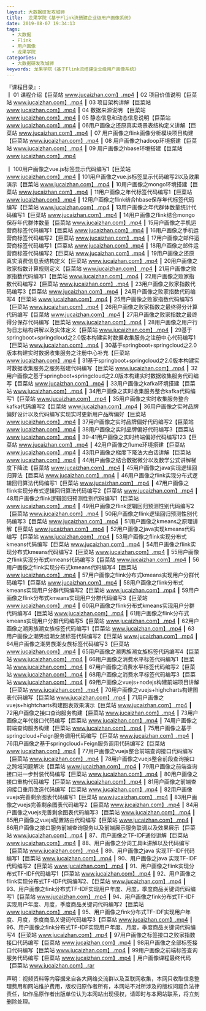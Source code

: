 ```yaml
---
layout: 大数据研发攻城狮
title:  龙果学院《基于Flink流搭建企业级用户画像系统》
date: 2019-08-07 19:34:13
tags:
  - 大数据
  - Flink
  - 用户画像
  - 龙果学院
categories:
  - 大数据研发攻城狮
keywords: 龙果学院《基于Flink流搭建企业级用户画像系统》
---
```

『课程目录』:  
┃  01 课程介绍【巨菜站 www.jucaizhan.com】.mp4
┃  02 项目价值说明【巨菜站 www.jucaizhan.com】.mp4
┃  03 项目架构讲解【巨菜站 www.jucaizhan.com】.mp4
┃  04 数据来源说明 【巨菜站 www.jucaizhan.com】.mp4
┃  05 静态信息和动态信息说明【巨菜站 www.jucaizhan.com】.mp4
┃  06用户画像之还原真实场景表结构定义讲解【巨菜站 www.jucaizhan.com】.mp4
┃  07 用户画像之flink画像分析模块项目构建【巨菜站 www.jucaizhan.com】.mp4
┃  08 用户画像之hadoop环境搭建【巨菜站 www.jucaizhan.com】.mp4
┃  09 用户画像之hbase环境搭建【巨菜站 www.jucaizhan.com】.mp4
<!-- more --> 
┃  100用户画像之vue.js标签显示代码编写1【巨菜站 www.jucaizhan.com】.mp4
┃  101用户画像之vue.js标签显示代码编写2以及效果演示【巨菜站 www.jucaizhan.com】.mp4
┃  10用户画像之mongo环境搭建【巨菜站 www.jucaizhan.com】.mp4
┃  11用户画像之年代标签代码编写1【巨菜站 www.jucaizhan.com】.mp4
┃  12用户画像之flink结合hbase保存年代标签代码编写【巨菜站 www.jucaizhan.com】.mp4
┃  13用户画像之年代群体数量统计代码编写1【巨菜站 www.jucaizhan.com】.mp4
┃  14用户画像之flink结合mongo保存年代群体数量【巨菜站 www.jucaizhan.com】.mp4
┃  15用户画像之手机运营商标签代码编写1【巨菜站 www.jucaizhan.com】.mp4
┃  16用户画像之手机运营商标签代码编写2【巨菜站 www.jucaizhan.com】.mp4
┃  17用户画像之邮件运营商标签代码编写1【巨菜站 www.jucaizhan.com】.mp4
┃  18用户画像之邮件运营商标签代码编写2【巨菜站 www.jucaizhan.com】.mp4
┃  19用户画像之还原真实消费信息表结构定义【巨菜站 www.jucaizhan.com】.mp4
┃  20用户画像之败家指数计算规则定义【巨菜站 www.jucaizhan.com】.mp4
┃  21用户画像之败家指数代码编写1【巨菜站 www.jucaizhan.com】.mp4
┃  22用户画像之败家指数代码编写2【巨菜站 www.jucaizhan.com】.mp4
┃  23用户画像之败家指数代码编写3【巨菜站 www.jucaizhan.com】.mp4
┃  24用户画像之败家指数代码编写4【巨菜站 www.jucaizhan.com】.mp4
┃  25用户画像之败家指数代码编写5【巨菜站 www.jucaizhan.com】.mp4
┃  26用户画像之败家指数之最终得分计算代码编写【巨菜站 www.jucaizhan.com】.mp4
┃  27用户画像之败家指数之最终得分保存代码编写【巨菜站 www.jucaizhan.com】.mp4
┃  28用户画像之用户行为日志结构讲解以及实体定义【巨菜站 www.jucaizhan.com】.mp4
┃  29基于springboot+springcloud之2.0版本构建实时数据收集服务之注册中心代码编写1【巨菜站 www.jucaizhan.com】.mp4
┃  30基于springboot+springcloud之2.0版本构建实时数据收集服务之注册中心补充【巨菜站 www.jucaizhan.com】.mp4
┃  31基于springboot+springcloud之2.0版本构建实时数据收集服务之服务搭建代码编写【巨菜站 www.jucaizhan.com】.mp4
┃  32用户画像之基于springboot+springcloud之2.0版本构建实时数据收集服务代码编写【巨菜站 www.jucaizhan.com】.mp4
┃  33用户画像之kafka环境搭建【巨菜站 www.jucaizhan.com】.mp4
┃  34用户画像之实时收集服务整合kafka代码编写1【巨菜站 www.jucaizhan.com】.mp4
┃  35用户画像之实时收集服务整合kafka代码编写2【巨菜站 www.jucaizhan.com】.mp4
┃  36用户画像之实时品牌偏好设计以及代码编写实现实时更新用户品牌偏好【巨菜站 www.jucaizhan.com】.mp4
┃  37用户画像之实时品牌偏好代码编写2【巨菜站 www.jucaizhan.com】.mp4
┃  38用户画像之实时品牌偏好代码编写3【巨菜站 www.jucaizhan.com】.mp4
┃  39-41用户画像之实时终端偏好代码编写123【巨菜站 www.jucaizhan.com】.mp4
┃  42用户画像之flume环境搭建【巨菜站 www.jucaizhan.com】.mp4
┃  43用户画像之梯度下降法大白话讲解【巨菜站 www.jucaizhan.com】.mp4
┃  44用户画像之结合数据微分以及数学公式讲解梯度下降法【巨菜站 www.jucaizhan.com】.mp4
┃  45用户画像之java实现逻辑回归算法【巨菜站 www.jucaizhan.com】.mp4
┃  46用户画像之flink实现分布式逻辑回归算法代码编写1【巨菜站 www.jucaizhan.com】.mp4
┃  47用户画像之flink实现分布式逻辑回归算法代码编写2【巨菜站 www.jucaizhan.com】.mp4
┃  48用户画像之flink逻辑回归预测性别代码编写1【巨菜站 www.jucaizhan.com】.mp4
┃  49用户画像之flink逻辑回归预测性别代码编写2【巨菜站 www.jucaizhan.com】.mp4
┃  50用户画像之flink逻辑回归预测性别代码编写3【巨菜站 www.jucaizhan.com】.mp4
┃  51用户画像之kmeans之原理讲解【巨菜站 www.jucaizhan.com】.mp4
┃  52用户画像之java实现kmeans代码编写【巨菜站 www.jucaizhan.com】.mp4
┃  53用户画像之flink实现分布式kmeans代码编写【巨菜站 www.jucaizhan.com】.mp4
┃  54用户画像之flink实现分布式kmeans代码编写2【巨菜站 www.jucaizhan.com】.mp4
┃  55用户画像之flink实现分布式kmeans代码编写3【巨菜站 www.jucaizhan.com】.mp4
┃  56用户画像之flink实现分布式kmeans代码编写4【巨菜站 www.jucaizhan.com】.mp4
┃  57用户画像之flink分布式kmeans实现用户分群代码编写1【巨菜站 www.jucaizhan.com】.mp4
┃  58用户画像之flink分布式kmeans实现用户分群代码编写2【巨菜站 www.jucaizhan.com】.mp4
┃  59用户画像之flink分布式kmeans实现用户分群代码编写3【巨菜站 www.jucaizhan.com】.mp4
┃  60用户画像之flink分布式kmeans实现用户分群代码编写4【巨菜站 www.jucaizhan.com】.mp4
┃  61用户画像之flink分布式kmeans实现用户分群代码编写5【巨菜站 www.jucaizhan.com】.mp4
┃  62用户画像之潮男族潮女族标签代码编写1【巨菜站 www.jucaizhan.com】.mp4
┃  63用户画像之潮男组潮女族标签代码编写2【巨菜站 www.jucaizhan.com】.mp4
┃  64用户画像之潮男族潮女族标签代码编写3【巨菜站 www.jucaizhan.com】.mp4
┃  65用户画像之潮男族潮女族标签代码编写4【巨菜站 www.jucaizhan.com】.mp4
┃  66用户画像之消费水平标签代码编写1【巨菜站 www.jucaizhan.com】.mp4
┃  67用户画像之消费水平标签代码编写2【巨菜站 www.jucaizhan.com】.mp4
┃  68用户画像之消费水平标签代码编写3【巨菜站 www.jucaizhan.com】.mp4
┃  69用户画像之vuejs+nodejs构建前端项目讲解【巨菜站 www.jucaizhan.com】.mp4
┃  70用户画像之vuejs+highcharts构建图表代码编写【巨菜站 www.jucaizhan.com】.mp4
┃  71用户画像之vuejs+hightcharts构建图表效果演示【巨菜站 www.jucaizhan.com】.mp4
┃  72用户画像之接口查询服务构建【巨菜站 www.jucaizhan.com】.mp4
┃  73用户画像之年代接口代码编写【巨菜站 www.jucaizhan.com】.mp4
┃  74用户画像之前端查询服务构建【巨菜站 www.jucaizhan.com】.mp4
┃  75用户画像之基于springcloud+Feign服务调用代码编写【巨菜站 www.jucaizhan.com】.mp4
┃  76用户画像之基于springcloud+Feign服务调用代码编写2【巨菜站 www.jucaizhan.com】.mp4
┃  77用户画像之vuejs整合前端查询接口代码编写【巨菜站 www.jucaizhan.com】.mp4
┃  78用户画像之vuejs整合前段查询接口之跨域问题解决【巨菜站 www.jucaizhan.com】.mp4
┃  79用户画像之前端查询接口进一步封装代码编写【巨菜站 www.jucaizhan.com】.mp4
┃  80用户画像之接口重构代码编写【巨菜站 www.jucaizhan.com】.mp4
┃  81用户画像之前端查询接口重用改造代码编写【巨菜站 www.jucaizhan.com】.mp4
┃  82用户画像vuejs完善剩余图表代码编写1【巨菜站 www.jucaizhan.com】.mp4
┃  83用户画像之vuejs完善剩余图表代码编写2【巨菜站 www.jucaizhan.com】.mp4
┃  84用户画像之vuejs完善剩余图表代码编写3【巨菜站 www.jucaizhan.com】.mp4
┃  85用户画像之vuejs配置路由代码编写【巨菜站 www.jucaizhan.com】.mp4
┃  86用户画像之接口服务前端查询服务以及前端展示服务联调以及效果展示【巨菜站 www.jucaizhan.com】.mp4
┃  87、用户画像之TF-IDF通俗讲解【巨菜站 www.jucaizhan.com】.mp4
┃  88、用户画像之分词工具ik讲解以及代码编写【巨菜站 www.jucaizhan.com】.mp4
┃  89、用户画像之java 实现TF-IDF代码编写1【巨菜站 www.jucaizhan.com】.mp4
┃  90、用户画像之java 实现TF-IDF代码编写2【巨菜站 www.jucaizhan.com】.mp4
┃  91、用户画像之flink实现分布式TF-IDF代码编写1【巨菜站 www.jucaizhan.com】.mp4
┃  92、用户画像之flink实现分布式TF-IDF代码编写2、【巨菜站 www.jucaizhan.com】.mp4
┃  93、用户画像之fink分布式TF-IDF实现用户年度、月度，季度商品关键词代码编写1【巨菜站 www.jucaizhan.com】.mp4
┃  94、用户画像之fink分布式TF-IDF实现用户年度、月度，季度商品关键词代码编写2【巨菜站 www.jucaizhan.com】.mp4
┃  95、用户画像之fink分布式TF-IDF实现用户年度、月度，季度商品关键词代码编写3【巨菜站 www.jucaizhan.com】.mp4
┃  96、用户画像之fink分布式TF-IDF实现用户年度、月度，季度商品关键词代码编写4【巨菜站 www.jucaizhan.com】.mp4
┃  97用户画像之标签接口之败家指数接口代码编写【巨菜站 www.jucaizhan.com】.mp4
┃  98用户画像之全部标签接口代码编写【巨菜站 www.jucaizhan.com】.mp4
┃  99用户画像之前端标签查询服务代码编写【巨菜站 www.jucaizhan.com】.mp4
┃  用户画像课程最终代码【巨菜站 www.jucaizhan.com】.rar

<div class="post-copyright">
    <div class="post-copyright__author">
      <span class="post-copyright-meta">声明：视频资料等内容据来自各大网络交流群以及互联网收集，本网只收取信息整理费用和网站维护费用，版权归原作者所有，本网站不对所涉及的版权问题负法律责任，如作品原作者出版单位认为本网站出现侵权，请即时与本网站联系，将立刻删除处理。 </span>
    </div>
</div>

<blockquote class="blockquote-center">

</blockquote>

